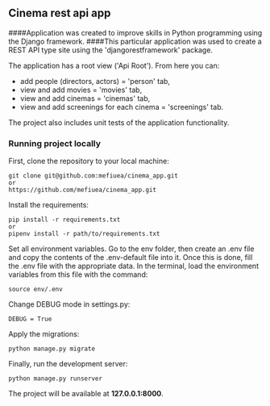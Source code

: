 ## Cinema rest api app

####Application was created to improve skills in Python programming using the Django framework.
####This particular application was used to create a REST API type site using the 'djangorestframework' package.

The application has a root view ('Api Root'). From here you can:
- add people (directors, actors) = 'person' tab,
- view and add movies = 'movies' tab,
- view and add cinemas = 'cinemas' tab,
- view and add screenings for each cinema = 'screenings' tab.

The project also includes unit tests of the application functionality.

### Running project locally

First, clone the repository to your local machine:

```
git clone git@github.com:mefiuea/cinema_app.git
or
https://github.com/mefiuea/cinema_app.git
```

Install the requirements:

```
pip install -r requirements.txt
or 
pipenv install -r path/to/requirements.txt
```

Set all environment variables. 
Go to the env folder, then create an .env file and copy the contents of the .env-default file into it. 
Once this is done, fill the .env file with the appropriate data. 
In the terminal, load the environment variables from this file with the command:

```
source env/.env
```

Change DEBUG mode in settings.py:

```
DEBUG = True
```

Apply the migrations:

```
python manage.py migrate
```

Finally, run the development server:

```
python manage.py runserver
```

The project will be available at **127.0.0.1:8000**.
